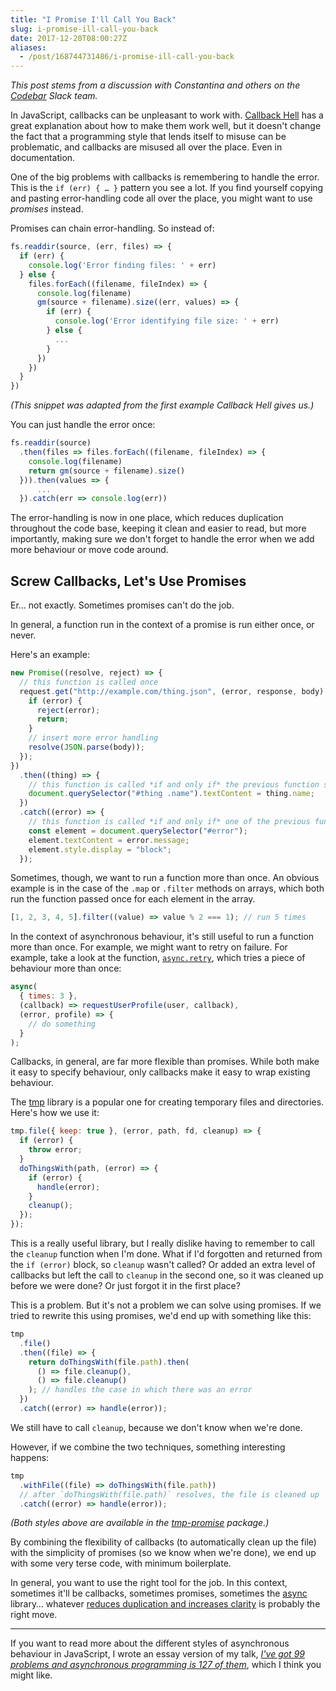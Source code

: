 ```yaml
---
title: "I Promise I'll Call You Back"
slug: i-promise-ill-call-you-back
date: 2017-12-20T08:00:27Z
aliases:
  - /post/168744731486/i-promise-ill-call-you-back
---
```


_This post stems from a discussion with Constantina and others on the [Codebar][] Slack team._

In JavaScript, callbacks can be unpleasant to work with. [Callback Hell][] has a great explanation about how to make them work well, but it doesn't change the fact that a programming style that lends itself to misuse can be problematic, and callbacks are misused all over the place. Even in documentation.

One of the big problems with callbacks is remembering to handle the error. This is the `if (err) { … }` pattern you see a lot. If you find yourself copying and pasting error-handling code all over the place, you might want to use _promises_ instead.

<!--more-->

Promises can chain error-handling. So instead of:

```javascript
fs.readdir(source, (err, files) => {
  if (err) {
    console.log('Error finding files: ' + err)
  } else {
    files.forEach((filename, fileIndex) => {
      console.log(filename)
      gm(source + filename).size((err, values) => {
        if (err) {
          console.log('Error identifying file size: ' + err)
        } else {
          ...
        }
      })
    })
  }
})
```

_(This snippet was adapted from the first example Callback Hell gives us.)_

You can just handle the error once:

```javascript
fs.readdir(source)
  .then(files => files.forEach((filename, fileIndex) => {
    console.log(filename)
    return gm(source + filename).size()
  })).then(values => {
      ...
  }).catch(err => console.log(err))
```

The error-handling is now in one place, which reduces duplication throughout the code base, keeping it clean and easier to read, but more importantly, making sure we don't forget to handle the error when we add more behaviour or move code around.

## Screw Callbacks, Let's Use Promises

Er… not exactly. Sometimes promises can't do the job.

In general, a function run in the context of a promise is run either once, or never.

Here's an example:

```javascript
new Promise((resolve, reject) => {
  // this function is called once
  request.get("http://example.com/thing.json", (error, response, body) => {
    if (error) {
      reject(error);
      return;
    }
    // insert more error handling
    resolve(JSON.parse(body));
  });
})
  .then((thing) => {
    // this function is called *if and only if* the previous function succeeded
    document.querySelector("#thing .name").textContent = thing.name;
  })
  .catch((error) => {
    // this function is called *if and only if* one of the previous functions failed
    const element = document.querySelector("#error");
    element.textContent = error.message;
    element.style.display = "block";
  });
```

Sometimes, though, we want to run a function more than once. An obvious example is in the case of the `.map` or `.filter` methods on arrays, which both run the function passed once for each element in the array.

```javascript
[1, 2, 3, 4, 5].filter((value) => value % 2 === 1); // run 5 times
```

In the context of asynchronous behaviour, it's still useful to run a function more than once. For example, we might want to retry on failure. For example, take a look at the function, [`async.retry`][async.retry], which tries a piece of behaviour more than once:

```javascript
async(
  { times: 3 },
  (callback) => requestUserProfile(user, callback),
  (error, profile) => {
    // do something
  }
);
```

Callbacks, in general, are far more flexible than promises. While both make it easy to specify behaviour, only callbacks make it easy to wrap existing behaviour.

The [tmp][] library is a popular one for creating temporary files and directories. Here's how we use it:

```javascript
tmp.file({ keep: true }, (error, path, fd, cleanup) => {
  if (error) {
    throw error;
  }
  doThingsWith(path, (error) => {
    if (error) {
      handle(error);
    }
    cleanup();
  });
});
```

This is a really useful library, but I really dislike having to remember to call the `cleanup` function when I'm done. What if I'd forgotten and returned from the `if (error)` block, so `cleanup` wasn't called? Or added an extra level of callbacks but left the call to `cleanup` in the second one, so it was cleaned up before we were done? Or just forgot it in the first place?

This is a problem. But it's not a problem we can solve using promises. If we tried to rewrite this using promises, we'd end up with something like this:

```javascript
tmp
  .file()
  .then((file) => {
    return doThingsWith(file.path).then(
      () => file.cleanup(),
      () => file.cleanup()
    ); // handles the case in which there was an error
  })
  .catch((error) => handle(error));
```

We still have to call `cleanup`, because we don't know when we're done.

However, if we combine the two techniques, something interesting happens:

```javascript
tmp
  .withFile((file) => doThingsWith(file.path))
  // after `doThingsWith(file.path)` resolves, the file is cleaned up
  .catch((error) => handle(error));
```

_(Both styles above are available in the [tmp-promise][] package.)_

By combining the flexibility of callbacks (to automatically clean up the file) with the simplicity of promises (so we know when we're done), we end up with some very terse code, with minimum boilerplate.

In general, you want to use the right tool for the job. In this context, sometimes it'll be callbacks, sometimes promises, sometimes the [async][] library… whatever [reduces duplication and increases clarity][four elements of simple design] is probably the right move.

---

If you want to read more about the different styles of asynchronous behaviour in JavaScript, I wrote an essay version of my talk, _[I've got 99 problems and asynchronous programming is 127 of them][]_, which I think you might like.

[codebar]: https://codebar.io/
[callback hell]: http://callbackhell.com/
[async.retry]: https://caolan.github.io/async/docs.html#retry
[tmp]: https://www.npmjs.com/package/tmp
[tmp-promise]: https://www.npmjs.com/package/tmp-promise
[async]: https://caolan.github.io/async/
[four elements of simple design]: http://blog.jbrains.ca/permalink/the-four-elements-of-simple-design
[i've got 99 problems and asynchronous programming is 127 of them]: https://noodlesandwich.com/talks/99-problems/essay
